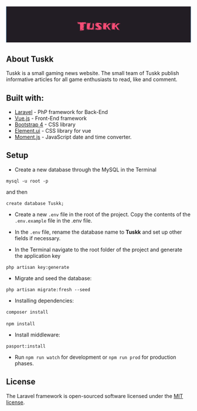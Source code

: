 ![Tuskk](https://github.com/yoseychan/Tuskk/blob/master/public/image/Tuskk.png)

## About Tuskk
Tuskk is a small gaming news website. The small team of Tuskk publish informative articles for all game enthusiasts to read, 
like and comment.

## Built with:
- [Laravel](https://laravel.com/) - PhP framework for Back-End
- [Vue.js](https://vuejs.org/) - Front-End framework 
- [Bootstrap 4](https://getbootstrap.com/) - CSS library
- [Element.ui](https://element.eleme.io/#/en-US) - CSS library for vue 
- [Moment.js](https://momentjs.com/) - JavaScript date and time converter. 

## Setup


- Create a new database through the MySQL in the Terminal 
```
mysql -u root -p
```
and then
```
create database Tuskk;
```

- Create a new `.env` file in the root of the project. Copy the contents of the `.env.example` file in the .env file. 

- In the `.env` file, rename the database name to **Tuskk** and set up other fields if necessary.

- In the Terminal navigate to the root folder of the project and generate the application key
```
php artisan key:generate 
```
- Migrate and seed the database:
```
php artisan migrate:fresh --seed
```
- Installing dependencies:
```
composer install

npm install
```
- Install middleware:
```
pasport:install
```
- Run  `npm run watch` for development or `npm run prod` for production phases.


## License

The Laravel framework is open-sourced software licensed under the [MIT license](https://opensource.org/licenses/MIT).
